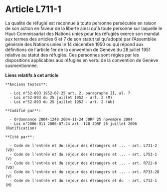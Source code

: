 # Article L711-1

La qualité de réfugié est reconnue à toute personne persécutée en raison de son action en faveur de la liberté ainsi qu'à
toute personne sur laquelle le Haut-Commissariat des Nations unies pour les réfugiés exerce son mandat aux termes des
articles 6 et 7 de son statut tel qu'adopté par l'Assemblée générale des Nations unies le 14 décembre 1950 ou qui répond aux
définitions de l'article 1er de la convention de Genève du 28 juillet 1951 relative au statut des réfugiés. Ces personnes
sont régies par les dispositions applicables aux réfugiés en vertu de la convention de Genève susmentionnée.

**Liens relatifs à cet article**

	**Anciens textes**:

	  - Loi n°52-893 1952-07-25 art. 2, paragraphe II, al. 7
	  - Loi n°52-893 du 25 juillet 1952 - art. 2 (M)
	  - Loi n°52-893 du 25 juillet 1952 - art. 2 (Ab)

	**Codifié par**:

	  - Ordonnance 2004-1248 2004-11-24 JORF 25 novembre 2004
	  - Loi n°2006-911 2006-07-24 art. 120 JORF 25 juillet 2006 (Ratification)

	**Cité par**:

	  - Code de l'entrée et du séjour des étrangers et ... - art. L731-2 (VD)
	  - Code de l'entrée et du séjour des étrangers et ... - art. L753-1 (V)
	  - Code de l'entrée et du séjour des étrangers et ... - art. R722-6 (VD)
	  - Code de l'entrée et du séjour des étrangers et ... - art. R733-28 (V)
	  - Code de l'entrée et du séjour des étrangers et du  - art. L712-1 (M)
